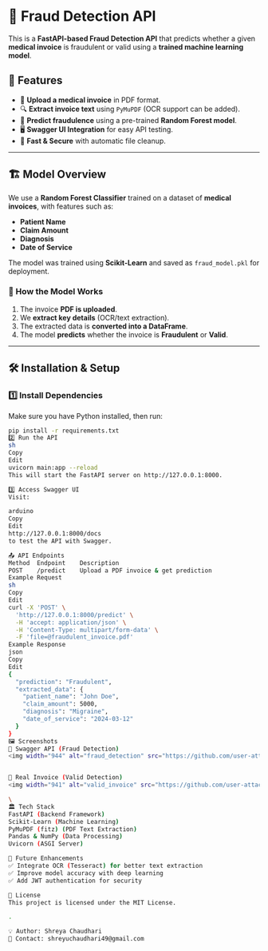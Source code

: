 
# 🏥 Fraud Detection API

This is a **FastAPI-based Fraud Detection API** that predicts whether a given **medical invoice** is fraudulent or valid using a **trained machine learning model**.

## 🚀 Features
- 📄 **Upload a medical invoice** in PDF format.
- 🔍 **Extract invoice text** using `PyMuPDF` (OCR support can be added).
- 🤖 **Predict fraudulence** using a pre-trained **Random Forest model**.
- 🖥️ **Swagger UI Integration** for easy API testing.
- 📂 **Fast & Secure** with automatic file cleanup.

---

## 🏗️ Model Overview
We use a **Random Forest Classifier** trained on a dataset of **medical invoices**, with features such as:
- **Patient Name**
- **Claim Amount**
- **Diagnosis**
- **Date of Service**

The model was trained using **Scikit-Learn** and saved as `fraud_model.pkl` for deployment.

### **🔧 How the Model Works**
1. The invoice **PDF is uploaded**.
2. We **extract key details** (OCR/text extraction).
3. The extracted data is **converted into a DataFrame**.
4. The model **predicts** whether the invoice is **Fraudulent** or **Valid**.

---

## 🛠️ Installation & Setup
### **1️⃣ Install Dependencies**
Make sure you have Python installed, then run:
```sh
pip install -r requirements.txt
2️⃣ Run the API
sh
Copy
Edit
uvicorn main:app --reload
This will start the FastAPI server on http://127.0.0.1:8000.

3️⃣ Access Swagger UI
Visit:

arduino
Copy
Edit
http://127.0.0.1:8000/docs
to test the API with Swagger.

📤 API Endpoints
Method	Endpoint	Description
POST	/predict	Upload a PDF invoice & get prediction
Example Request
sh
Copy
Edit
curl -X 'POST' \
  'http://127.0.0.1:8000/predict' \
  -H 'accept: application/json' \
  -H 'Content-Type: multipart/form-data' \
  -F 'file=@fraudulent_invoice.pdf'
Example Response
json
Copy
Edit
{
  "prediction": "Fraudulent",
  "extracted_data": {
    "patient_name": "John Doe",
    "claim_amount": 5000,
    "diagnosis": "Migraine",
    "date_of_service": "2024-03-12"
  }
}
🖼️ Screenshots
📌 Swagger API (Fraud Detection)
<img width="944" alt="fraud_detection" src="https://github.com/user-attachments/assets/d9eaf72e-68d0-44a1-8ff4-45cc442ba80c" />


📌 Real Invoice (Valid Detection)
<img width="941" alt="valid_invoice" src="https://github.com/user-attachments/assets/9c5488ad-04a7-4c14-8d0d-c9402e4f768b" />

\
🏛️ Tech Stack
FastAPI (Backend Framework)
Scikit-Learn (Machine Learning)
PyMuPDF (fitz) (PDF Text Extraction)
Pandas & NumPy (Data Processing)
Uvicorn (ASGI Server)

📌 Future Enhancements
✅ Integrate OCR (Tesseract) for better text extraction
✅ Improve model accuracy with deep learning
✅ Add JWT authentication for security

📜 License
This project is licensed under the MIT License.

.

💡 Author: Shreya Chaudhari
📧 Contact: shreyuchaudhari49@gmail.com
